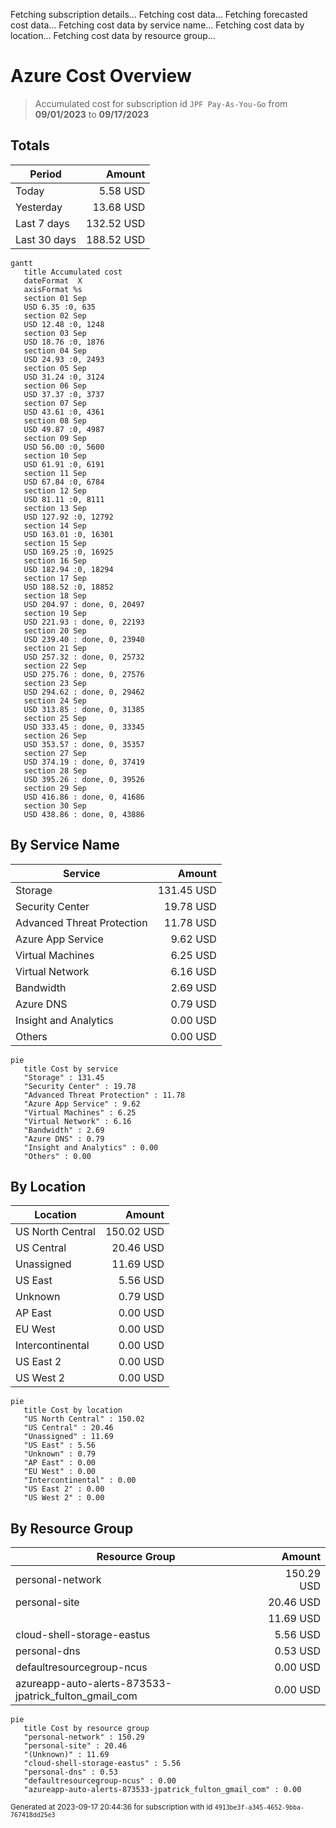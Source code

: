 Fetching subscription details...
Fetching cost data...
Fetching forecasted cost data...
Fetching cost data by service name...
Fetching cost data by location...
Fetching cost data by resource group...
# Azure Cost Overview

> Accumulated cost for subscription id `JPF Pay-As-You-Go` from **09/01/2023** to **09/17/2023**

## Totals

|Period|Amount|
|---|---:|
|Today|5.58 USD|
|Yesterday|13.68 USD|
|Last 7 days|132.52 USD|
|Last 30 days|188.52 USD|

```mermaid
gantt
   title Accumulated cost
   dateFormat  X
   axisFormat %s
   section 01 Sep
   USD 6.35 :0, 635
   section 02 Sep
   USD 12.48 :0, 1248
   section 03 Sep
   USD 18.76 :0, 1876
   section 04 Sep
   USD 24.93 :0, 2493
   section 05 Sep
   USD 31.24 :0, 3124
   section 06 Sep
   USD 37.37 :0, 3737
   section 07 Sep
   USD 43.61 :0, 4361
   section 08 Sep
   USD 49.87 :0, 4987
   section 09 Sep
   USD 56.00 :0, 5600
   section 10 Sep
   USD 61.91 :0, 6191
   section 11 Sep
   USD 67.84 :0, 6784
   section 12 Sep
   USD 81.11 :0, 8111
   section 13 Sep
   USD 127.92 :0, 12792
   section 14 Sep
   USD 163.01 :0, 16301
   section 15 Sep
   USD 169.25 :0, 16925
   section 16 Sep
   USD 182.94 :0, 18294
   section 17 Sep
   USD 188.52 :0, 18852
   section 18 Sep
   USD 204.97 : done, 0, 20497
   section 19 Sep
   USD 221.93 : done, 0, 22193
   section 20 Sep
   USD 239.40 : done, 0, 23940
   section 21 Sep
   USD 257.32 : done, 0, 25732
   section 22 Sep
   USD 275.76 : done, 0, 27576
   section 23 Sep
   USD 294.62 : done, 0, 29462
   section 24 Sep
   USD 313.85 : done, 0, 31385
   section 25 Sep
   USD 333.45 : done, 0, 33345
   section 26 Sep
   USD 353.57 : done, 0, 35357
   section 27 Sep
   USD 374.19 : done, 0, 37419
   section 28 Sep
   USD 395.26 : done, 0, 39526
   section 29 Sep
   USD 416.86 : done, 0, 41686
   section 30 Sep
   USD 438.86 : done, 0, 43886
```

## By Service Name

|Service|Amount|
|---|---:|
|Storage|131.45 USD|
|Security Center|19.78 USD|
|Advanced Threat Protection|11.78 USD|
|Azure App Service|9.62 USD|
|Virtual Machines|6.25 USD|
|Virtual Network|6.16 USD|
|Bandwidth|2.69 USD|
|Azure DNS|0.79 USD|
|Insight and Analytics|0.00 USD|
|Others|0.00 USD|

```mermaid
pie
   title Cost by service
   "Storage" : 131.45
   "Security Center" : 19.78
   "Advanced Threat Protection" : 11.78
   "Azure App Service" : 9.62
   "Virtual Machines" : 6.25
   "Virtual Network" : 6.16
   "Bandwidth" : 2.69
   "Azure DNS" : 0.79
   "Insight and Analytics" : 0.00
   "Others" : 0.00
```

## By Location

|Location|Amount|
|---|---:|
|US North Central|150.02 USD|
|US Central|20.46 USD|
|Unassigned|11.69 USD|
|US East|5.56 USD|
|Unknown|0.79 USD|
|AP East|0.00 USD|
|EU West|0.00 USD|
|Intercontinental|0.00 USD|
|US East 2|0.00 USD|
|US West 2|0.00 USD|

```mermaid
pie
   title Cost by location
   "US North Central" : 150.02
   "US Central" : 20.46
   "Unassigned" : 11.69
   "US East" : 5.56
   "Unknown" : 0.79
   "AP East" : 0.00
   "EU West" : 0.00
   "Intercontinental" : 0.00
   "US East 2" : 0.00
   "US West 2" : 0.00
```

## By Resource Group

|Resource Group|Amount|
|---|---:|
|personal-network|150.29 USD|
|personal-site|20.46 USD|
||11.69 USD|
|cloud-shell-storage-eastus|5.56 USD|
|personal-dns|0.53 USD|
|defaultresourcegroup-ncus|0.00 USD|
|azureapp-auto-alerts-873533-jpatrick_fulton_gmail_com|0.00 USD|

```mermaid
pie
   title Cost by resource group
   "personal-network" : 150.29
   "personal-site" : 20.46
   "(Unknown)" : 11.69
   "cloud-shell-storage-eastus" : 5.56
   "personal-dns" : 0.53
   "defaultresourcegroup-ncus" : 0.00
   "azureapp-auto-alerts-873533-jpatrick_fulton_gmail_com" : 0.00
```

<sup>Generated at 2023-09-17 20:44:36 for subscription with id `4913be3f-a345-4652-9bba-767418dd25e3`</sup>
